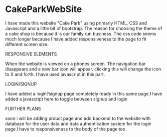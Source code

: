 # CakeParkWebSite

I have made this website "Cake Park" using primarly HTML, CSS and Javascript and a little bit of bootstrap. The reason for choosing the theme of a cake shop is because it is our family run business. The css code seems much longer because I have added responsiveness to the page to fit different screen size.

RESPONSIVE ELEMENTS

When the website is viewed on a phones screen. The navigation bar disappears and a new bar icon will appear. clicking this will change the icon to X and forth. I have used javascript in this part.

LOGIN/SIGNUP

I have added a login?signup page completely ready in this same page.I have added a javascript here to toggle between signup and login.

FURTHER PLANS

soon i will be adding prduct page and add backend to the website with database for the user data  and data authentication system for the login page.I have to  responsiveness to the body of the page too.

